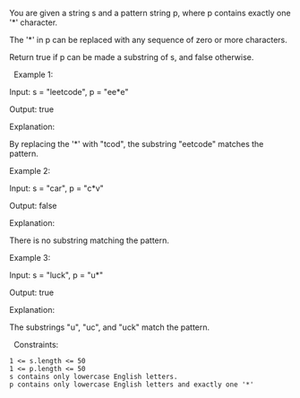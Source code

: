 You are given a string s and a pattern string p, where p contains exactly one '*' character.

The '*' in p can be replaced with any sequence of zero or more characters.

Return true if p can be made a substring of s, and false otherwise.

 
Example 1:


Input: s = "leetcode", p = "ee*e"

Output: true

Explanation:

By replacing the '*' with "tcod", the substring "eetcode" matches the pattern.


Example 2:


Input: s = "car", p = "c*v"

Output: false

Explanation:

There is no substring matching the pattern.


Example 3:


Input: s = "luck", p = "u*"

Output: true

Explanation:

The substrings "u", "uc", and "uck" match the pattern.


 
Constraints:


	1 <= s.length <= 50
	1 <= p.length <= 50 
	s contains only lowercase English letters.
	p contains only lowercase English letters and exactly one '*'

